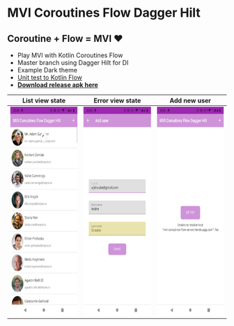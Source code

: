 # MVI Coroutines Flow Dagger Hilt

## Coroutine + Flow = MVI :heart:
*   Play MVI with Kotlin Coroutines Flow
*   Master branch using Dagger Hilt for DI
*   Example Dark theme
*   [Unit test to Kotlin Flow](https://github.com/astraube/MVI-Coroutines-Flow-Dagger-Hilt/blob/master/app/src/test/java/com/straucorp/mviflow/FlowUnitTest.kt)
*   **[Download release apk here](https://github.com/astraube/MVI-Coroutines-Flow-Dagger-Hilt/raw/master/app/release/app-release.apk)**

| List view state | Error view state | Add new user |
| --------------- | ---------------- | ------------ |
| <img src="screen_app_01.png" height="480" /> | <img src="screen_app_02.png" height="480"> | <img src="screen_app_03.png" height="480"> |

